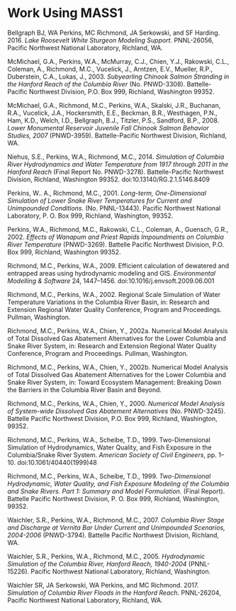 # Work Using MASS1


Bellgraph BJ, WA Perkins, MC Richmond, JA Serkowski, and SF
Harding.  2016.  *Lake Roosevelt White Sturgeon Modeling Support*.
PNNL-26056, Pacific Northwest National Laboratory, Richland, WA.  

McMichael, G.A., Perkins, W.A., McMurray, C.J., Chien, Y.J., Rakowski,
C.L., Coleman, A., Richmond, M.C., Vucelick, J., Arntzen, E.V.,
Mueller, R.P., Duberstein, C.A., Lukas, J., 2003. *Subyearling Chinook
Salmon Stranding in the Hanford Reach of the Columbia River*
(No. PNWD-3308). Battelle-Pacific Northwest Division, P.O. Box 999,
Richland, Washington 99352.

McMichael, G.A., Richmond, M.C., Perkins, W.A., Skalski, J.R.,
Buchanan, R.A., Vucelick, J.A., Hockersmith, E.E., Beckman, B.R.,
Westhagen, P.N., Ham, K.D., Welch, I.D., Bellgraph, B.J., Titzler,
P.S., Sandford, B.P., 2008. *Lower Monumental Reservoir Juvenile Fall
Chinook Salmon Behavior Studies, 2007* (PNWD-3959). Battelle-Pacific
Northwest Division, Richland, WA.

Niehus, S.E., Perkins, W.A., Richmond, M.C., 2014. *Simulation of
Columbia River Hydrodynamics and Water Temperature from 1917 through
2011 in the Hanford Reach* (Final Report
No. PNWD-3278). Battelle-Pacific Northwest Division, Richland,
Washington 99352. doi:10.13140/RG.2.1.5146.8409

Perkins, W.. A., Richmond, M.C., 2001. *Long-term, One-Dimensional
Simulation of Lower Snake River Temperatures for Current and
Unimpounded Conditions*. (No. PNNL-13443). Pacific Northwest National
Laboratory, P. O. Box 999, Richland, Washington, 99352.

Perkins, W.A., Richmond, M.C., Rakowski, C.L., Coleman, A., Guensch,
G.R., 2002. *Effects of Wanapum and Priest Rapids Impoundments on
Columbia River Temperature* (PNWD-3269). Battelle Pacific Northwest
Division, P.O. Box 999, Richland, Washington 99352.

Richmond, M.C., Perkins, W.A., 2009. Efficient calculation of
dewatered and entrapped areas using hydrodynamic modeling and
GIS. *Environmental Modelling & Software* 24,
1447–1456. doi:10.1016/j.envsoft.2009.06.001

Richmond, M.C., Perkins, W.A., 2002. Regional Scale Simulation of
Water Temperature Variations in the Columbia River Basin, in: Research
and Extension Regional Water Quality Conference, Program and
Proceedings. Pullman, Washington.

Richmond, M.C., Perkins, W.A., Chien, Y., 2002a. Numerical Model
Analysis of Total Dissolved Gas Abatement Alternatives for the Lower
Columbia and Snake River System, in: Research and Extension Regional
Water Quality Conference, Program and Proceedings. Pullman,
Washington.

Richmond, M.C., Perkins, W.A., Chien, Y., 2002b. Numerical Model
Analysis of Total Dissolved Gas Abatement Alternatives for the Lower
Columbia and Snake River System, in: Toward Ecosystem Management:
Breaking Down the Barriers in the Columbia River Basin and Beyond.

Richmond, M.C., Perkins, W.A., Chien, Y., 2000. *Numerical Model
Analysis of System-wide Dissolved Gas Abatement Alternatives*
(No. PNWD-3245). Battelle Pacific Northwest Division, P.O. Box 999,
Richland, Washington, 99352.

Richmond, M.C., Perkins, W.A., Scheibe, T.D., 1999. Two-Dimensional
Simulation of Hydrodynamics, Water Quality, and Fish Exposure in the
Columbia/Snake River System. *American Society of Civil Engineers*,
pp. 1–10. doi:10.1061/40440(1999)48

Richmond, M.C., Perkins, W.A., Scheibe, T.D., 1999. *Two-Dimensional
Hydrodynamic, Water Quality, and Fish Exposure Modeling of the
Columbia and Snake Rivers. Part 1: Summary and Model
Formulation*. (Final Report). Battelle Pacific Northwest Division,
P. O. Box 999, Richland, Washington, 99352.

Waichler, S.R., Perkins, W.A., Richmond, M.C., 2007. *Columbia River
Stage and Discharge at Vernita Bar Under Current and Unimpounded
Scenarios, 2004-2006* (PNWD-3794). Battelle Pacific Northwest Division,
Richland, WA.

Waichler, S.R., Perkins, W.A., Richmond, M.C., 2005. *Hydrodynamic
Simulation of the Columbia River, Hanford Reach, 1940-2004*
(PNNL-15226). Pacific Northwest National Laboratory, Richland,
Washington.

Waichler SR, JA Serkowski, WA Perkins, and MC Richmond.  2017.
*Simulation of Columbia River Floods in the Hanford Reach*.
PNNL-26204, Pacific Northwest National Laboratory, Richland, WA. 
